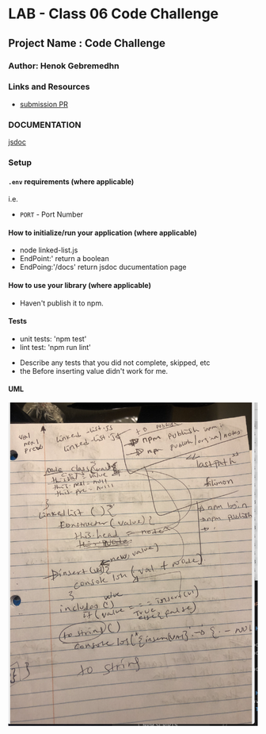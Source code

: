 # LAB - Class 06 Code Challenge

## Project Name : Code Challenge

### Author: Henok Gebremedhn

### Links and Resources

- [submission PR](https://github.com/henok-6411/data-stracture-and-algorithms-2/pull/7)


### DOCUMENTATION 
[jsdoc](https://lab-401-demo.herokuapp.com/docs/)


### Setup

#### `.env` requirements (where applicable)

i.e.

- `PORT` - Port Number


#### How to initialize/run your application (where applicable)

 * node linked-list.js
 * EndPoint:'
      return a boolean
 * EndPoing:'/docs'
      return jsdoc ducumentation page    

#### How to use your library (where applicable)
 * Haven't publish it to npm.
#### Tests


* unit tests: 'npm test'
* lint test: 'npm run lint'
- Describe any tests that you did not complete, skipped, etc
- the Before inserting value didn't work for me.

#### UML
![](./assets/image/linked-list.jpg)

